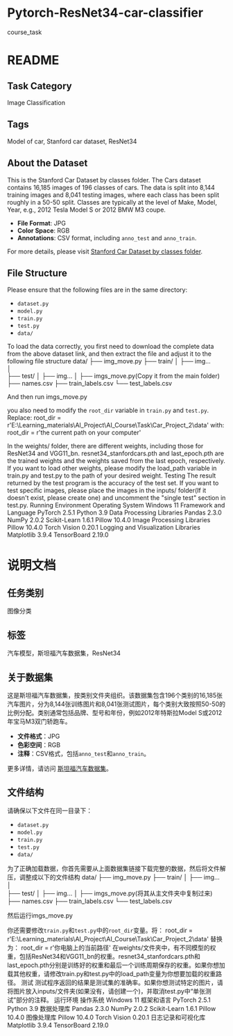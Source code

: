 # Pytorch-ResNet34-car-classifier
course_task

# README

## Task Category
Image Classification

## Tags
Model of car, Stanford car dataset, ResNet34

## About the Dataset
This is the Stanford Car Dataset by classes folder. The Cars dataset contains 16,185 images of 196 classes of cars. The data is split into 8,144 training images and 8,041 testing images, where each class has been split roughly in a 50-50 split. Classes are typically at the level of Make, Model, Year, e.g., 2012 Tesla Model S or 2012 BMW M3 coupe.

- **File Format**: JPG
- **Color Space**: RGB
- **Annotations**: CSV format, including `anno_test` and `anno_train`.

For more details, please visit [Stanford Car Dataset by classes folder](https://www.kaggle.com/datasets/jutrera/stanford-car-dataset-by-classes-folder).

## File Structure
Please ensure that the following files are in the same directory:
- `dataset.py`
- `model.py`
- `train.py`
- `test.py`
- `data/`

To load the data correctly, you first need to download the complete data from the above dataset link, and then extract the file and adjust it to the following file structure
data/
├── img_move.py
├── train/
│   ├── img...   
│       
├── test/
│   ├── img...
│ 
├── imgs_move.py(Copy it from the main folder)      
├── names.csv
├── train_labels.csv
└── test_labels.csv

And then run imgs_move.py

you also need to modify the `root_dir` variable in `train.py` and `test.py`. Replace:
root_dir = r'E:\Learning_materials\AI_Project\AI_Course\Task\Car_Project_2\data'
with:
root_dir = r'the current path on your computer'

In the weights/ folder, there are different weights, including those for ResNet34 and VGG11_bn. resnet34_stanfordcars.pth and last_epoch.pth are the trained weights and the weights saved from the last epoch, respectively. If you want to load other weights, please modify the load_path variable in train.py and test.py to the path of your desired weight.
Testing
The result returned by the test program is the accuracy of the test set. If you want to test specific images, please place the images in the inputs/ folder(If it doesn't exist, please create one) and uncomment the "single test" section in test.py.
Running Environment
Operating System
Windows 11
Framework and Language
PyTorch 2.5.1
Python 3.9
Data Processing Libraries
Pandas 2.3.0
NumPy 2.0.2
Scikit-Learn 1.6.1
Pillow 10.4.0
Image Processing Libraries
Pillow 10.4.0
Torch Vision 0.20.1
Logging and Visualization Libraries
Matplotlib 3.9.4
TensorBoard 2.19.0

# 说明文档

## 任务类别
图像分类

## 标签
汽车模型，斯坦福汽车数据集，ResNet34

## 关于数据集
这是斯坦福汽车数据集，按类别文件夹组织。该数据集包含196个类别的16,185张汽车图片，分为8,144张训练图片和8,041张测试图片，每个类别大致按照50-50的比例分配。类别通常包括品牌、型号和年份，例如2012年特斯拉Model S或2012年宝马M3双门轿跑车。

- **文件格式**：JPG
- **色彩空间**：RGB
- **注释**：CSV格式，包括`anno_test`和`anno_train`。

更多详情，请访问 [斯坦福汽车数据集](https://www.kaggle.com/datasets/jutrera/stanford-car-dataset-by-classes-folder)。

## 文件结构
请确保以下文件在同一目录下：
- `dataset.py`
- `model.py`
- `train.py`
- `test.py`
- `data/`

为了正确加载数据，你首先需要从上面数据集链接下载完整的数据，然后将文件解压，调整成以下的文件结构
data/
├── img_move.py
├── train/
│   ├── img...   
│       
├── test/
│   ├── img...
│ 
├── imgs_move.py(将其从主文件夹中复制过来)      
├── names.csv
├── train_labels.csv
└── test_labels.csv

然后运行imgs_move.py

你还需要修改`train.py`和`test.py`中的`root_dir`变量。将：
root_dir = r'E:\Learning_materials\AI_Project\AI_Course\Task\Car_Project_2\data'
替换为：
root_dir = r'你电脑上的当前路径'
在weights/文件夹中，有不同模型的权重，包括ResNet34和VGG11_bn的权重。resnet34_stanfordcars.pth和last_epoch.pth分别是训练好的权重和最后一个训练周期保存的权重。如果你想加载其他权重，请修改train.py和test.py中的load_path变量为你想要加载的权重路径。
测试
测试程序返回的结果是测试集的准确率。如果你想测试特定的图片，请将图片放入inputs/文件夹(如果没有，请创建一个)，并取消test.py中“单张测试”部分的注释。
运行环境
操作系统
Windows 11
框架和语言
PyTorch 2.5.1
Python 3.9
数据处理库
Pandas 2.3.0
NumPy 2.0.2
Scikit-Learn 1.6.1
Pillow 10.4.0
图像处理库
Pillow 10.4.0
Torch Vision 0.20.1
日志记录和可视化库
Matplotlib 3.9.4
TensorBoard 2.19.0
